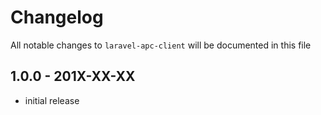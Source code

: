 # Changelog

All notable changes to `laravel-apc-client` will be documented in this file

## 1.0.0 - 201X-XX-XX

- initial release
